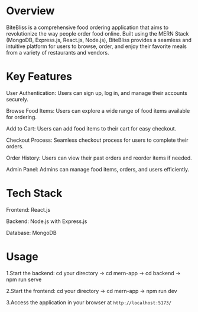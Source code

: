 # Overview

BiteBliss is a comprehensive food ordering application that aims to revolutionize the way people order food online. Built using the MERN Stack (MongoDB, Express.js, React.js, Node.js), BiteBliss provides a seamless and intuitive platform for users to browse, order, and enjoy their favorite meals from a variety of restaurants and vendors.

# Key Features

User Authentication: Users can sign up, log in, and manage their accounts securely.

Browse Food Items: Users can explore a wide range of food items available for ordering.

Add to Cart: Users can add food items to their cart for easy checkout.

Checkout Process: Seamless checkout process for users to complete their orders.

Order History: Users can view their past orders and reorder items if needed.

Admin Panel: Admins can manage food items, orders, and users efficiently.

# Tech Stack

Frontend: React.js

Backend: Node.js with Express.js

Database: MongoDB

# Usage

1.Start the backend: cd your directory -> cd mern-app -> cd backend -> npm run serve

2.Start the frontend:  cd your directory -> cd mern-app -> npm run dev

3.Access the application in your browser at `http://localhost:5173/`
